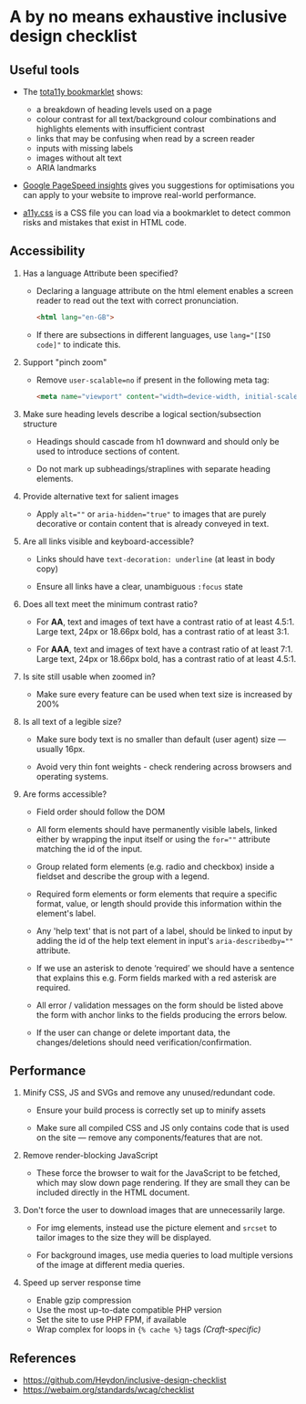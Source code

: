# A by no means exhaustive inclusive design checklist

## Useful tools

- The [tota11y bookmarklet](http://khan.github.io/tota11y/) shows:

    - a breakdown of heading levels used on a page
    - colour contrast for all text/background colour combinations and highlights elements with insufficient contrast
    - links that may be confusing when read by a screen reader
    - inputs with missing labels
    - images without alt text
    - ARIA landmarks

- [Google PageSpeed insights](https://developers.google.com/speed/pagespeed/insights/) gives you suggestions for optimisations you can apply to your website to improve real-world performance.

- [a11y.css](https://ffoodd.github.io/a11y.css/) is a CSS file you can load via a bookmarklet to detect common risks and mistakes that exist in HTML code.

## Accessibility

1. Has a language Attribute been specified?

    - Declaring a language attribute on the html element enables a screen reader to read out the text with correct pronunciation.
        ``` html
        <html lang="en-GB">
        ```

    - If there are subsections in different languages, use `lang="[ISO code]"` to indicate this.

2. Support "pinch zoom"

    - Remove `user-scalable=no` if present in the following meta tag:
        ``` html
        <meta name="viewport" content="width=device-width, initial-scale=1">
        ```

3. Make sure heading levels describe a logical section/subsection structure

    - Headings should cascade from h1 downward and should only be used to introduce sections of content.

    - Do not mark up subheadings/straplines with separate heading elements.

4. Provide alternative text for salient images

    - Apply `alt=""` or `aria-hidden="true"` to images that are purely decorative or contain content that is already conveyed in text.

5. Are all links visible and keyboard-accessible?

    - Links should have `text-decoration: underline` (at least in body copy)

    - Ensure all links have a clear, unambiguous `:focus` state

6. Does all text meet the minimum contrast ratio?

    - For **AA**, text and images of text have a contrast ratio of at least 4.5:1. Large text, 24px or 18.66px bold, has a contrast ratio of at least 3:1.

    - For **AAA**, text and images of text have a contrast ratio of at least 7:1. Large text, 24px or 18.66px bold, has a contrast ratio of at least 4.5:1.

8. Is site still usable when zoomed in?

    - Make sure every feature can be used when text size is increased by 200%

7. Is all text of a legible size?

    - Make sure body text is no smaller than default (user agent) size — usually 16px.

    - Avoid very thin font weights - check rendering across browsers and operating systems.

9. Are forms accessible?

    - Field order should follow the DOM

    - All form elements should have permanently visible labels, linked either by wrapping the input itself or using the `for=""` attribute matching the id of the input.

    - Group related form elements (e.g. radio and checkbox) inside a fieldset and describe the group with a legend.

    - Required form elements or form elements that require a specific format, value, or length should provide this information within the element's label.

    - Any 'help text' that is not part of a label, should be linked to input by adding the id of the help text element in input's `aria-describedby=""` attribute.

    - If we use an asterisk to denote ‘required’ we should have a sentence that explains this e.g. Form fields marked with a red asterisk are required.

    - All error / validation messages on the form should be listed above the form with anchor links to the fields producing the errors below.

    - If the user can change or delete important data, the changes/deletions should need verification/confirmation.

## Performance

1. Minify CSS, JS and SVGs and remove any unused/redundant code.

    - Ensure your build process is correctly set up to minify assets

    - Make sure all compiled CSS and JS only contains code that is used on the site — remove any components/features that are not.

2. Remove render-blocking JavaScript

    - These force the browser to wait for the JavaScript to be fetched, which may slow down page rendering. If they are small they can be included directly in the HTML document.

3. Don't force the user to download images that are unnecessarily large.

    - For img elements, instead use the picture element and `srcset` to tailor images to the size they will be displayed.

    - For background images, use media queries to load multiple versions of the image at different media queries.

4. Speed up server response time

    - Enable gzip compression
    - Use the most up-to-date compatible PHP version
    - Set the site to use PHP FPM, if available
    - Wrap complex for loops in `{% cache %}` tags *(Craft-specific)*


## References

- https://github.com/Heydon/inclusive-design-checklist
- https://webaim.org/standards/wcag/checklist